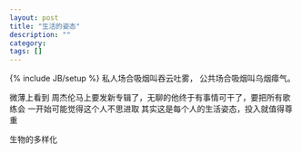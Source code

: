 ```yaml
---
layout: post
title: "生活的姿态"
description: ""
category: 
tags: []
---
```

{% include JB/setup %}
私人场合吸烟叫吞云吐雾， 公共场合吸烟叫乌烟瘴气。

微薄上看到  周杰伦马上要发新专辑了，无聊的他终于有事情可干了，要把所有歌练会 一开始可能觉得这个人不思进取  其实这是每个人的生活姿态，投入就值得尊重

生物的多样化
